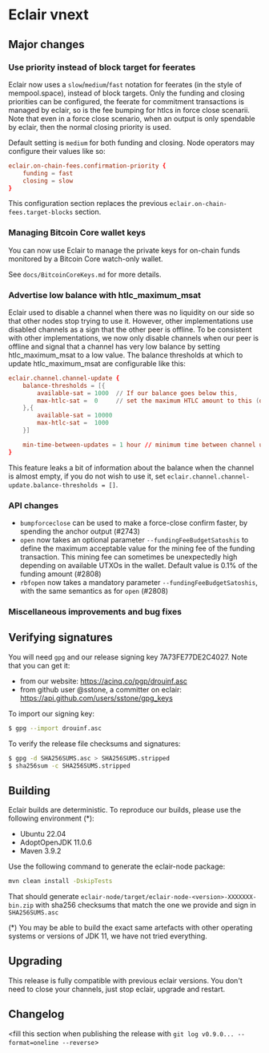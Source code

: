 # Eclair vnext

<insert here a high-level description of the release>

## Major changes

### Use priority instead of block target for feerates

Eclair now uses a `slow`/`medium`/`fast` notation for feerates (in the style of mempool.space),
instead of block targets. Only the funding and closing priorities can be configured, the feerate
for commitment transactions is managed by eclair, so is the fee bumping for htlcs in force close
scenarii. Note that even in a force close scenario, when an output is only spendable by eclair, then
the normal closing priority is used.

Default setting is `medium` for both funding and closing. Node operators may configure their values like so:

```eclair.conf
eclair.on-chain-fees.confirmation-priority {
    funding = fast
    closing = slow
}
```

This configuration section replaces the previous `eclair.on-chain-fees.target-blocks` section.

### Managing Bitcoin Core wallet keys

You can now use Eclair to manage the private keys for on-chain funds monitored by a Bitcoin Core watch-only wallet.

See `docs/BitcoinCoreKeys.md` for more details.

### Advertise low balance with htlc_maximum_msat

Eclair used to disable a channel when there was no liquidity on our side so that other nodes stop trying to use it.
However, other implementations use disabled channels as a sign that the other peer is offline.
To be consistent with other implementations, we now only disable channels when our peer is offline and signal that a channel has very low balance by setting htlc_maximum_msat to a low value.
The balance thresholds at which to update htlc_maximum_msat are configurable like this:

```eclair.conf
eclair.channel.channel-update {
    balance-thresholds = [{
        available-sat = 1000  // If our balance goes below this,
        max-htlc-sat =  0     // set the maximum HTLC amount to this (or htlc-minimum-msat if it's higher).
    },{
        available-sat = 10000
        max-htlc-sat =  1000
    }]

    min-time-between-updates = 1 hour // minimum time between channel updates because the balance changed
}
```

This feature leaks a bit of information about the balance when the channel is almost empty, if you do not wish to use it, set `eclair.channel.channel-update.balance-thresholds = []`.

### API changes

- `bumpforceclose` can be used to make a force-close confirm faster, by spending the anchor output (#2743)
- `open` now takes an optional parameter `--fundingFeeBudgetSatoshis` to define the maximum acceptable value for the mining fee of the funding transaction. This mining fee can sometimes be unexpectedly high depending on available UTXOs in the wallet. Default value is 0.1% of the funding amount (#2808)
- `rbfopen` now takes a mandatory parameter `--fundingFeeBudgetSatoshis`, with the same semantics as for `open` (#2808)

### Miscellaneous improvements and bug fixes

<insert changes>

## Verifying signatures

You will need `gpg` and our release signing key 7A73FE77DE2C4027. Note that you can get it:

- from our website: https://acinq.co/pgp/drouinf.asc
- from github user @sstone, a committer on eclair: https://api.github.com/users/sstone/gpg_keys

To import our signing key:

```sh
$ gpg --import drouinf.asc
```

To verify the release file checksums and signatures:

```sh
$ gpg -d SHA256SUMS.asc > SHA256SUMS.stripped
$ sha256sum -c SHA256SUMS.stripped
```

## Building

Eclair builds are deterministic. To reproduce our builds, please use the following environment (*):

- Ubuntu 22.04
- AdoptOpenJDK 11.0.6
- Maven 3.9.2

Use the following command to generate the eclair-node package:

```sh
mvn clean install -DskipTests
```

That should generate `eclair-node/target/eclair-node-<version>-XXXXXXX-bin.zip` with sha256 checksums that match the one we provide and sign in `SHA256SUMS.asc`

(*) You may be able to build the exact same artefacts with other operating systems or versions of JDK 11, we have not tried everything.

## Upgrading

This release is fully compatible with previous eclair versions. You don't need to close your channels, just stop eclair, upgrade and restart.

## Changelog

<fill this section when publishing the release with `git log v0.9.0... --format=oneline --reverse`>
